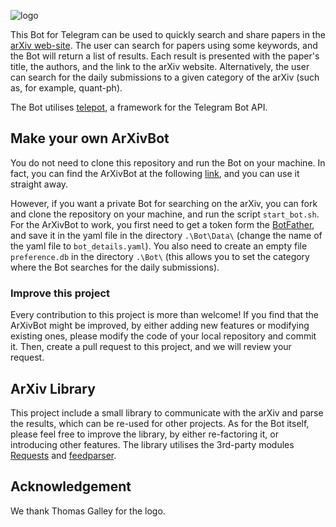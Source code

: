 ![logo](https://user-images.githubusercontent.com/8984112/28944797-c5ede3fc-789b-11e7-962f-de8e6015a419.png)

This Bot for Telegram can be used to quickly search and share papers in the [arXiv web-site](https://arxiv.org/).
The user can search for papers using some keywords, and the Bot will return a list of results. Each result is presented with the paper's title, the authors, and the link to the arXiv website. Alternatively, the user can search for the daily submissions to a given category of the arXiv (such as, for example, quant-ph).

The Bot utilises [telepot](https://github.com/nickoala/telepot), a framework for the Telegram Bot API.

## Make your own ArXivBot
You do not need to clone this repository and run the Bot on your machine.
In fact, you can find the ArXivBot at the following [link](https://telegram.me/search_arxiv_bot), and you can use it straight away.

However, if you want a private Bot for searching on the arXiv, you can fork and clone the repository on your machine, and run the script `start_bot.sh`. For the ArXivBot to work, you first need to get a token form the [BotFather](https://telegram.me/BotFather), and save it in the yaml file in the directory `.\Bot\Data\` (change the name of the yaml file to `bot_details.yaml`). You also need to create an empty file `preference.db` in the directory `.\Bot\` (this allows you to set the category where the Bot searches for the daily submissions).

### Improve this project
Every contribution to this project is more than welcome! If you find that the ArXivBot might be improved, by either adding new features or modifying existing ones, please modify the code of your local repository and commit it. Then, create a pull request to this project, and we will review your request.

## ArXiv Library
This project include a small library to communicate with the arXiv and parse the results, which can be re-used for other projects. As for the Bot itself, please feel free to improve the library, by either re-factoring it, or introducing other features. The library utilises the 3rd-party modules [Requests](http://docs.python-requests.org/en/master/) and [feedparser](https://github.com/kurtmckee/feedparser).

## Acknowledgement
We thank Thomas Galley for the logo.

